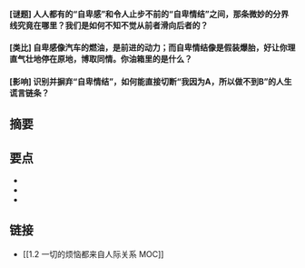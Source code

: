 #### [谜题] 人人都有的“自卑感”和令人止步不前的“自卑情结”之间，那条微妙的分界线究竟在哪里？我们是如何不知不觉从前者滑向后者的？


#### [类比] 自卑感像汽车的燃油，是前进的动力；而自卑情结像是假装爆胎，好让你理直气壮地停在原地，博取同情。你油箱里的是什么？


#### [影响] 识别并摒弃“自卑情结”，如何能直接切断“我因为A，所以做不到B”的人生谎言链条？


## 摘要


## 要点

- 
- 
- 

## 链接

- [[1.2 一切的烦恼都来自人际关系 MOC]]
